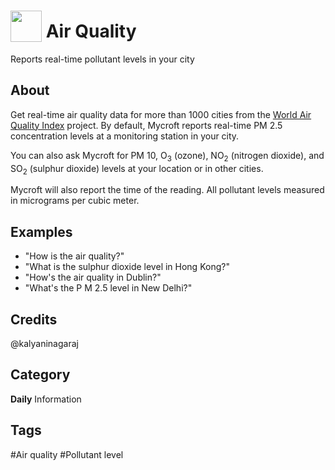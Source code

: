 # <img src="https://raw.githack.com/FortAwesome/Font-Awesome/master/svgs/solid/smog.svg" card_color="#6C7A89" width="50" height="50" style="vertical-align:bottom"/> Air Quality
Reports real-time pollutant levels in your city

## About
Get real-time air quality data for more than 1000 cities from the [World Air Quality Index](https://aqicn.org/) project. By default, Mycroft reports real-time PM 2.5 concentration levels at a monitoring station in your city.

You can also ask Mycroft for PM 10, O<sub>3</sub> (ozone), NO<sub>2</sub> (nitrogen dioxide), and SO<sub>2</sub> (sulphur dioxide) levels at your location or in other cities.

Mycroft will also report the time of the reading. All pollutant levels measured in micrograms per cubic meter.

## Examples
* "How is the air quality?"
* "What is the sulphur dioxide level in Hong Kong?"
* "How's the air quality in Dublin?"
* "What's the P M 2.5 level in New Delhi?"

## Credits
@kalyaninagaraj

## Category
**Daily**
Information

## Tags
#Air quality
#Pollutant level
